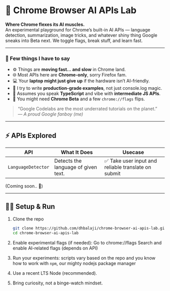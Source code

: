 # 🧠 Chrome Browser AI APIs Lab

**Where Chrome flexes its AI muscles.**  
An experimental playground for Chrome’s built-in AI APIs — language detection, summarization, image tricks, and whatever shiny thing Google sneaks into Beta next. We toggle flags, break stuff, and learn fast.

---

### 💬 Few things I have to say

- ⚙️ Things are **moving fast... and slow** in Chrome land.  
- 🌐 Most APIs here are **Chrome-only**, sorry Firefox fam.  
- 💻 Your **laptop might just give up** if the hardware isn’t AI-friendly.  
- 🧩 I try to write **production-grade examples**, not just console.log magic.  
- 💙 Assumes you speak **TypeScript** and vibe with **intermediate JS APIs**.
- 🔔 You might need **Chrome Beta** and a few `chrome://flags` flips.  

> “Google Codelabs are the most underrated tutorials on the planet.”  
> — *A proud Google fanboy (me)*  

---

## ⚡ APIs Explored

| API | What It Does | Usecase |
|-----|---------------|---------------------------|
| `LanguageDetector` | Detects the language of given text. | ✅ Take user input and reliable translate on submit |

(Coming soon.. 🤖)

---

## 🧑‍💻 Setup & Run

1. Clone the repo  
   ```bash
   git clone https://github.com/dhbalaji/chrome-browser-ai-apis-lab.git
   cd chrome-browser-ai-apis-lab
   ```
2. Enable experimental flags (if needed): Go to chrome://flags
   Search and enable AI-related flags (depends on API)

3. Run your experiments: scripts vary based on the repo and you know how to work with `npm`, our mighty nodejs package manager

4. Use a recent LTS Node (recommended).

5. Bring curiosity, not a binge-watch mindset.
  
